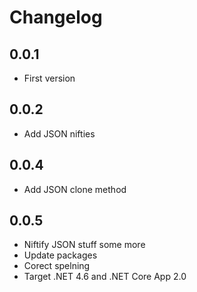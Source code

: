 # Changelog

## 0.0.1

* First version

## 0.0.2

* Add JSON nifties

## 0.0.4

* Add JSON clone method

## 0.0.5

* Niftify JSON stuff some more
* Update packages
* Corect spelning
* Target .NET 4.6 and .NET Core App 2.0